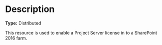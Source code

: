 # Description

**Type:** Distributed

This resource is used to enable a Project Server license in to a SharePoint
2016 farm.
